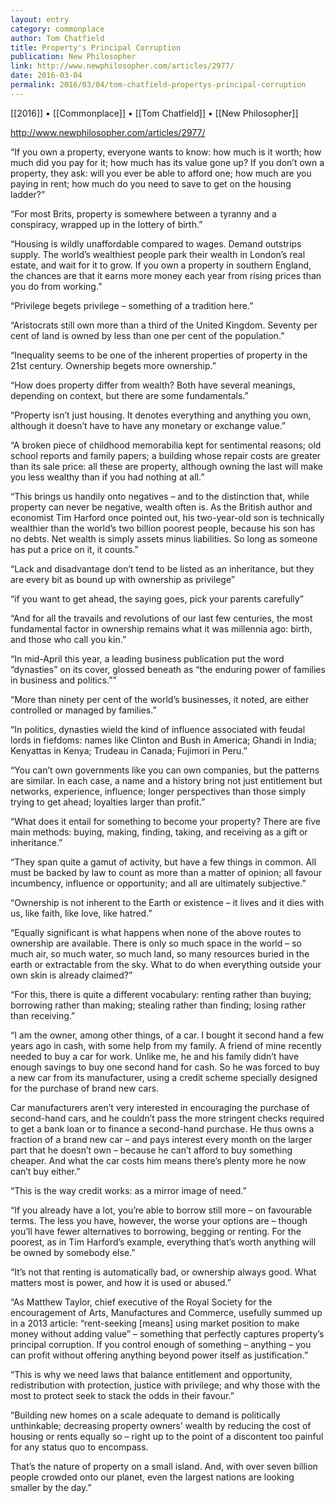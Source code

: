 ```yaml
---
layout: entry
category: commonplace
author: Tom Chatfield
title: Property's Principal Corruption
publication: New Philosopher
link: http://www.newphilosopher.com/articles/2977/
date: 2016-03-04
permalink: 2016/03/04/tom-chatfield-propertys-principal-corruption
---
```


[[2016]] • [[Commonplace]] • [[Tom Chatfield]] • [[New Philosopher]]

http://www.newphilosopher.com/articles/2977/

“If you own a property, everyone wants to know: how much is it worth; how much did you pay for it; how much has its value gone up? If you don’t own a property, they ask: will you ever be able to afford one; how much are you paying in rent; how much do you need to save to get on the housing ladder?”

“For most Brits, property is somewhere between a tyranny and a conspiracy, wrapped up in the lottery of birth.”

“Housing is wildly unaffordable compared to wages. Demand outstrips supply. The world’s wealthiest people park their wealth in London’s real estate, and wait for it to grow. If you own a property in southern England, the chances are that it earns more money each year from rising prices than you do from working.”

“Privilege begets privilege – something of a tradition here.”

“Aristocrats still own more than a third of the United Kingdom. Seventy per cent of land is owned by less than one per cent of the population.”

“Inequality seems to be one of the inherent properties of property in the 21st century. Ownership begets more ownership.”

“How does property differ from wealth? Both have several meanings, depending on context, but there are some fundamentals.”

“Property isn’t just housing. It denotes everything and anything you own, although it doesn’t have to have any monetary or exchange value.”

“A broken piece of childhood memorabilia kept for sentimental reasons; old school reports and family papers; a building whose repair costs are greater than its sale price: all these are property, although owning the last will make you less wealthy than if you had nothing at all.”

“This brings us handily onto negatives – and to the distinction that, while property can never be negative, wealth often is. As the British author and economist Tim Harford once pointed out, his two-year-old son is technically wealthier than the world’s two billion poorest people, because his son has no debts. Net wealth is simply assets minus liabilities. So long as someone has put a price on it, it counts.”

“Lack and disadvantage don’t tend to be listed as an inheritance, but they are every bit as bound up with ownership as privilege”

“if you want to get ahead, the saying goes, pick your parents carefully”

“And for all the travails and revolutions of our last few centuries, the most fundamental factor in ownership remains what it was millennia ago: birth, and those who call you kin.”

“In mid-April this year, a leading business publication put the word “dynasties” on its cover, glossed beneath as “the enduring power of families in business and politics.””

“More than ninety per cent of the world’s businesses, it noted, are either controlled or managed by families.”

“In politics, dynasties wield the kind of influence associated with feudal lords in fiefdoms: names like Clinton and Bush in America; Ghandi in India; Kenyattas in Kenya; Trudeau in Canada; Fujimori in Peru.”

“You can’t own governments like you can own companies, but the patterns are similar. In each case, a name and a history bring not just entitlement but networks, experience, influence; longer perspectives than those simply trying to get ahead; loyalties larger than profit.”

“What does it entail for something to become your property? There are five main methods: buying, making, finding, taking, and receiving as a gift or inheritance.”

“They span quite a gamut of activity, but have a few things in common. All must be backed by law to count as more than a matter of opinion; all favour incumbency, influence or opportunity; and all are ultimately subjective.”

“Ownership is not inherent to the Earth or existence – it lives and it dies with us, like faith, like love, like hatred.”

“Equally significant is what happens when none of the above routes to ownership are available. There is only so much space in the world – so much air, so much water, so much land, so many resources buried in the earth or extractable from the sky. What to do when everything outside your own skin is already claimed?”

“For this, there is quite a different vocabulary: renting rather than buying; borrowing rather than making; stealing rather than finding; losing rather than receiving.”

“I am the owner, among other things, of a car. I bought it second hand a few years ago in cash, with some help from my family. A friend of mine recently needed to buy a car for work. Unlike me, he and his family didn’t have enough savings to buy one second hand for cash. So he was forced to buy a new car from its manufacturer, using a credit scheme specially designed for the purchase of brand new cars.

Car manufacturers aren’t very interested in encouraging the purchase of second-hand cars, and he couldn’t pass the more stringent checks required to get a bank loan or to finance a second-hand purchase. He thus owns a fraction of a brand new car – and pays interest every month on the larger part that he doesn’t own – because he can’t afford to buy something cheaper. And what the car costs him means there’s plenty more he now can’t buy either.”

“This is the way credit works: as a mirror image of need.”

“If you already have a lot, you’re able to borrow still more – on favourable terms. The less you have, however, the worse your options are – though you’ll have fewer alternatives to borrowing, begging or renting. For the poorest, as in Tim Harford’s example, everything that’s worth anything will be owned by somebody else.”

“It’s not that renting is automatically bad, or ownership always good. What matters most is power, and how it is used or abused.”

“As Matthew Taylor, chief executive of the Royal Society for the encouragement of Arts, Manufactures and Commerce, usefully summed up in a 2013 article: “rent-seeking [means] using market position to make money without adding value” – something that perfectly captures property’s principal corruption. If you control enough of something – anything – you can profit without offering anything beyond power itself as justification.”

“This is why we need laws that balance entitlement and opportunity, redistribution with protection, justice with privilege; and why those with the most to protect seek to stack the odds in their favour.”

“Building new homes on a scale adequate to demand is politically unthinkable; decreasing property owners’ wealth by reducing the cost of housing or rents equally so – right up to the point of a discontent too painful for any status quo to encompass.

That’s the nature of property on a small island. And, with over seven billion people crowded onto our planet, even the largest nations are looking smaller by the day.”
